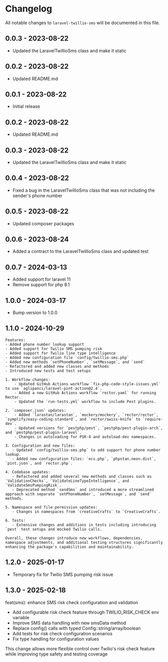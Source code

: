 # Changelog

All notable changes to `laravel-twillio-sms` will be documented in this file.

## 0.0.3 - 2023-08-22

- Updated the LaravelTwillioSms class and make it static

## 0.0.2 - 2023-08-22

- Updated README.md

## 0.0.1 - 2023-08-22

- Initial release

## 0.0.2 - 2023-08-22

- Updated README.md

## 0.0.3 - 2023-08-22

- Updated the LaravelTwillioSms class and make it static

## 0.0.4 - 2023-08-22

- Fixed a bug in the LaravelTwillioSms class that was not including the sender's phone number

## 0.0.5 - 2023-08-22

- Updated composer packages

## 0.0.6 - 2023-08-24

- Added a contract to the LaravelTwillioSms class and updated test

## 0.0.7 - 2024-03-13

- Added support for laravel 11
- Remove support for php 8.1

## 1.0.0 - 2024-03-17

- Bump version to 1.0.0

## 1.1.0 - 2024-10-29
    Features:
    - Added phone number lookup support
    - Added support for Twilio SMS pumping risk
    - Added support for Twilio line type intelligence
    - Added new configuration file `config/twillio-sms.php`
    - Added new methods `setPhoneNumber`, `setMessage`, and `send`
    - Refactored and added new classes and methods
    - Introduced new tests and test setups

    1. Workflow changes:
        - Updated GitHub Actions workflow `fix-php-code-style-issues.yml` to use `aglipanci/laravel-pint-action@2.4`.
        - Added a new GitHub Actions workflow `rector.yaml` for running Rector.
        - Updated the `run-tests.yml` workflow to include Pest plugins.

    2. `composer.json` updates:
        - Added `larastan/larastan`, `mockery/mockery`, `rector/rector`, `symplify/easy-coding-standard`, and `rector/swiss-knife` to `require-dev`.
        - Updated versions for `pestphp/pest`, `pestphp/pest-plugin-arch`, and `pestphp/pest-plugin-laravel`.
        - Changes in autoloading for PSR-4 and autoload-dev namespaces.

    3. Configuration and new files:
       - Updated `config/twillio-sms.php` to add support for phone number lookup.
       - Added new configuration files: `ecs.php`, `phpstan.neon.dist`, `pint.json`, and `rector.php`.

    4. Codebase updates:
       - Refactored and added several new methods and classes such as `ValidationChecks`, `ValidateLineTypeIntelligence`, and `ValidateSmsPumpingRisk`.
       - Deprecated method `sendSms` and introduced a more streamlined approach with separate `setPhoneNumber`, `setMessage`, and `send` methods.

    5. Namespace and file permission updates:
       - Changes in namespaces from `creativeCrafts` to `CreativeCrafts`.

    6. Tests:
       - Extensive changes and additions in tests including introducing `pest` test setups and mocked Twilio calls.

    Overall, these changes introduce new workflows, dependencies, namespace adjustments, and additional testing structures significantly enhancing the package's capabilities and maintainability.

## 1.2.0 - 2025-01-17

- Temporary fix for Twilio SMS pumping risk issue

## 1.3.0 - 2025-02-18

feat(sms): enhance SMS risk check configuration and validation

- Add configurable risk check feature through TWILIO_RISK_CHECK env variable
- Improve SMS data handling with new smsData method
- Replace config() calls with typed Config::string/array/boolean
- Add tests for risk check configuration scenarios
- Fix type handling for configuration values

This change allows more flexible control over Twilio's risk check
feature while improving type safety and testing coverage